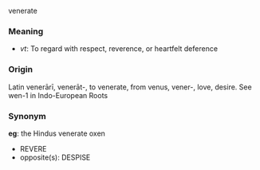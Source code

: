 venerate
### Meaning
+ _vt_: To regard with respect, reverence, or heartfelt deference

### Origin

Latin venerārī, venerāt-, to venerate, from venus, vener-, love, desire. See wen-1 in Indo-European Roots

### Synonym

__eg__: the Hindus venerate oxen

+ REVERE
+ opposite(s): DESPISE


